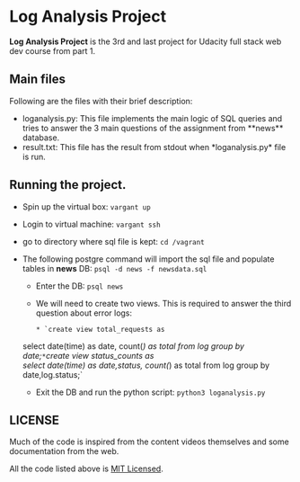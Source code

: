 # Log Analysis Project

**Log Analysis Project** is the 3rd and last project for Udacity full stack web dev course from part 1.

## Main files

Following are the files with their brief description:
<ul>
    <li>loganalysis.py: This file implements the main logic of SQL queries and tries to answer the 3 main questions of the assignment from **news** database.</li>
    <li>result.txt: This file has the result from stdout when *loganalysis.py* file is run.</li>
</ul>

## Running the project.
* Spin up the virtual box: `vargant up`
* Login to virtual machine: `vargant ssh`
* go to directory where sql file is kept: `cd /vagrant`
* The following postgre command will import the sql file and populate tables in **news** DB: `psql -d news -f newsdata.sql`
    * Enter the DB: `psql news`
    * We will need to create two views. This is required to answer the third question about error logs:
      
          * `create view total_requests as                                                
   select date(time) as date, count(*) as total
   from log group by date;`
          * `create view status_counts as                                                
   select date(time) as date,status, count(*) as total
   from log group by date,log.status;`


    * Exit the DB and run the python script: `python3 loganalysis.py`

## LICENSE
Much of the code is inspired from the content videos themselves and some documentation from the web.

All the code listed above is  <a href="https://opensource.org/licenses/MIT">MIT Licensed</a>.
